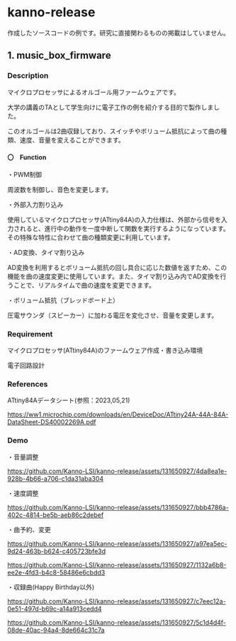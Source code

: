 # kanno-release
作成したソースコードの例です。研究に直接関わるものの掲載はしていません。

## 1. music_box_firmware

### Description
マイクロプロセッサによるオルゴール用ファームウェアです。


大学の講義のTAとして学生向けに電子工作の例を紹介する目的で製作しました。


このオルゴールは2曲収録しており、スイッチやボリューム抵抗によって曲の種類、速度、音量を変えることができます。


#### 〇　Function
・PWM制御

周波数を制御し、音色を変更します。


・外部入力割り込み

使用しているマイクロプロセッサ(ATtiny84A)の入力仕様は、外部から信号を入力されると、進行中の動作を一度中断して関数を実行するようになっています。その特殊な特性に合わせて曲の種類変更に利用しています。


・AD変換、タイマ割り込み

AD変換を利用するとボリューム抵抗の回し具合に応じた数値を返すため、この機能を曲の速度変更に使用しています。また、タイマ割り込み内でAD変換を行うことで、リアルタイムで曲の速度を変更できます。


・ボリューム抵抗（ブレッドボード上）

圧電サウンダ（スピーカー）に加わる電圧を変化させ、音量を変更します。


### Requirement
マイクロプロセッサ(ATtiny84A)のファームウェア作成・書き込み環境

電子回路設計


### References
ATtiny84Aデータシート(参照：2023,05,21)

https://ww1.microchip.com/downloads/en/DeviceDoc/ATtiny24A-44A-84A-DataSheet-DS40002269A.pdf


### Demo


・音量調整


https://github.com/Kanno-LSI/kanno-release/assets/131650927/4da8ea1e-928b-4b66-a706-c1da31aba304



・速度調整


https://github.com/Kanno-LSI/kanno-release/assets/131650927/bbb4786a-402c-4814-be5b-aeb86c2debef




・曲予約、変更


https://github.com/Kanno-LSI/kanno-release/assets/131650927/a97ea5ec-9d24-463b-b624-c405723bfe3d


https://github.com/Kanno-LSI/kanno-release/assets/131650927/1132a6b8-ee2e-4fd3-b4c8-58486e6cbdd3





・収録曲(Happy Birthday以外)


https://github.com/Kanno-LSI/kanno-release/assets/131650927/c7eec12a-0e51-497d-b69c-a14a913cedd4


https://github.com/Kanno-LSI/kanno-release/assets/131650927/5c1d4d4f-08de-40ac-94a4-8de664c31c7a
